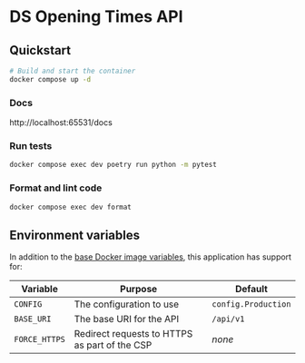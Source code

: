 # DS Opening Times API

## Quickstart

```sh
# Build and start the container
docker compose up -d
```

### Docs

http://localhost:65531/docs

### Run tests

```sh
docker compose exec dev poetry run python -m pytest
```

### Format and lint code

```sh
docker compose exec dev format
```

## Environment variables

In addition to the [base Docker image variables](https://github.com/nationalarchives/docker/blob/main/docker/tna-python/README.md#environment-variables), this application has support for:

| Variable      | Purpose                                       | Default             |
| ------------- | --------------------------------------------- | ------------------- |
| `CONFIG`      | The configuration to use                      | `config.Production` |
| `BASE_URI`    | The base URI for the API                      | `/api/v1`           |
| `FORCE_HTTPS` | Redirect requests to HTTPS as part of the CSP | _none_              |

